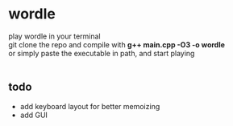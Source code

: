 # wordle
play wordle in your terminal<br/>
git clone the repo and compile with <b>g++ main.cpp -O3 -o wordle</b><br/>
or simply paste the executable in path, and start playing<br/><br/>

<h2>todo</h2>
<ul>
<li>add keyboard layout for better memoizing</li>
<li>add GUI</li>  
</ul>

